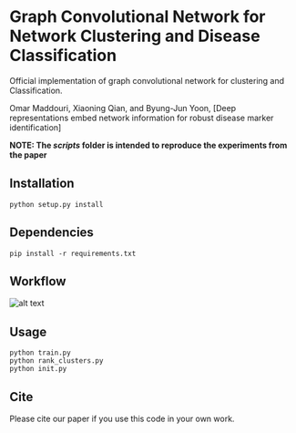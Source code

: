 # Graph Convolutional Network for Network Clustering and Disease Classification

Official implementation of graph convolutional network for clustering and Classification.

Omar Maddouri, Xiaoning Qian, and Byung-Jun Yoon, [Deep representations embed network information for robust disease marker identification]

**NOTE: The *scripts* folder is intended to reproduce the experiments from the paper**

## Installation

```python setup.py install```

## Dependencies

```pip install -r requirements.txt ```

## Workflow

![alt text](workflow.png)

## Usage

```
python train.py
python rank_clusters.py
python init.py
```

## Cite

Please cite our paper if you use this code in your own work.

```

```
